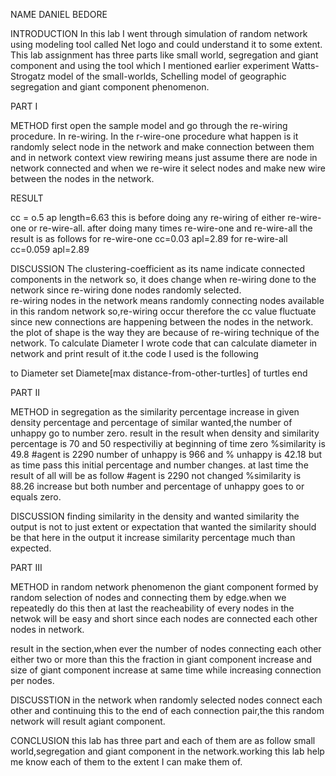 NAME DANIEL BEDORE

INTRODUCTION
In this lab I went through simulation of random network using modeling tool called Net logo and could understand it to some extent. This lab assignment has three parts like small world, segregation and giant component and using the tool which I mentioned earlier experiment Watts-Strogatz model of the small-worlds, Schelling model of geographic segregation and  giant component phenomenon.

PART I

METHOD
first open the sample model and go through the re-wiring procedure. In re-wiring.
In the r-wire-one procedure what happen is it randomly select node in the network and make connection between them and in network context view rewiring means just assume there are node in network connected and when we re-wire it select nodes and make new wire between the nodes in the network.

RESULT 

cc = o.5
ap length=6.63 this is before doing any re-wiring of either re-wire-one or re-wire-all.
after doing many times re-wire-one and re-wire-all the result is as follows 
for re-wire-one 
cc=0.03
apl=2.89
for re-wire-all
cc=0.059
apl=2.89

DISCUSSION
The clustering-coefficient as its name indicate connected components in the network so, it does change when re-wiring done to the network since re-wiring done nodes randomly selected.                             
re-wiring nodes in the network means randomly connecting nodes available in this random network
so,re-wiring occur therefore the cc value fluctuate since new connections are happening between
the nodes in the network.
the plot of shape is the way they are because  of re-wiring technique of the network. 
To calculate Diameter I wrote code that can calculate diameter in network and print result of it.the code I used is the following

to Diameter
  set Diamete[max distance-from-other-turtles] of turtles
end

PART II

METHOD
in segregation as the similarity percentage increase in given 
density percentage and percentage of similar wanted,the number of unhappy go to number zero.
result
in the result when density and similarity percentage is 70 and 50 respectiviliy at beginning of 
time zero 
%similarity is 49.8
#agent is 2290
number of unhappy is 966
and % unhappy is 42.18
but as time pass this initial percentage and number changes.
at last time the result of all will be as follow 
#agent is 2290 not changed 
%similarity is 88.26 increase
but both number and percentage of unhappy goes to or equals zero. 

DISCUSSION
finding similarity in the density and wanted similarity the output is not to just extent or 
expectation that wanted the similarity should be that here in the output it increase similarity 
percentage much than expected.

PART III

METHOD 
in random network phenomenon the giant component formed by random selection of nodes and connecting them by edge.when we repeatedly do this then at last the reacheability of every nodes in the netwok will be easy and short since each nodes are connected each other nodes in network. 

result
in the section,when ever the number of nodes connecting each other either two or more than this the fraction in giant component increase and size of giant component increase at same time while increasing connection per nodes.

DISCUSSTION
in the network when randomly selected nodes connect each other and continuing this to the end of each connection pair,the this random network will result agiant component.

CONCLUSION
this lab has three part and each of them are as follow small world,segregation and giant component in the network.working this lab
help me know each of them to the extent I can make them of.

